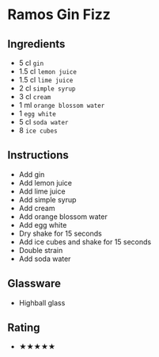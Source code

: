 # Ramos Gin Fizz

## Ingredients
- 5 cl `gin`
- 1.5 cl `lemon juice`
- 1.5 cl `lime juice`
- 2 cl `simple syrup`
- 3 cl `cream`
- 1 ml `orange blossom water`
- 1 `egg white`
- 5 cl `soda water`
- 8 `ice cubes`

## Instructions
- Add gin
- Add lemon juice
- Add lime juice
- Add simple syrup
- Add cream
- Add orange blossom water
- Add egg white
- Dry shake for 15 seconds
- Add ice cubes and shake for 15 seconds
- Double strain
- Add soda water

## Glassware
- Highball glass

## Rating
- ★★★★★